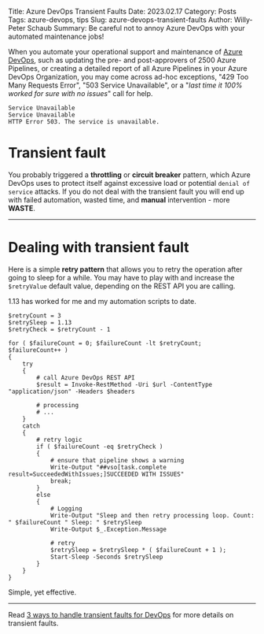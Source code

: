 Title: Azure DevOps Transient Faults
Date: 2023.02.17
Category: Posts 
Tags: azure-devops, tips
Slug: azure-devops-transient-faults
Author: Willy-Peter Schaub
Summary: Be careful not to annoy Azure DevOps with your automated maintenance jobs!

When you automate your operational support and maintenance of [Azure DevOps](https://azure.microsoft.com/en-us/products/devops/), such as updating the pre- and post-approvers of 2500 Azure Pipelines, or creating a detailed report of all Azure Pipelines in your Azure DevOps Organization, you may come across ad-hoc exceptions, "429 Too Many Requests Error", "503 Service Unavailable", or a "_last time it 100% worked for sure with no issues_" call for help.

```
Service Unavailable
Service Unavailable
HTTP Error 503. The service is unavailable.
```

# Transient fault

You probably triggered a **throttling** or **circuit breaker** pattern, which Azure DevOps uses to protect itself against excessive load or potential ```denial of service``` attacks. If you do not deal with the transient fault you will end up with failed automation, wasted time, and **manual** intervention - more **WASTE**.

---

# Dealing with transient fault

Here is a simple **retry pattern** that allows you to retry the operation after going to sleep for a while. You may have to play with and increase the ```$retryValue``` default value, depending on the REST API you are calling. 

1.13 has worked for me and my automation scripts to date.

```
$retryCount = 3
$retrySleep = 1.13
$retryCheck = $retryCount - 1

for ( $failureCount = 0; $failureCount -lt $retryCount; $failureCount++ ) 
{
    try 
    {
        # call Azure DevOps REST API
        $result = Invoke-RestMethod -Uri $url -ContentType "application/json" -Headers $headers
        
        # processing
        # ...
    }
    catch 
    {
        # retry logic
        if ( $failureCount -eq $retryCheck )
        {
            # ensure that pipeline shows a warning
            Write-Output "##vso[task.complete result=SucceededWithIssues;]SUCCEEDED WITH ISSUES"
            break;
        }
        else 
        {
            # Logging
            Write-Output "Sleep and then retry processing loop. Count: " $failureCount " Sleep: " $retrySleep
            Write-Output $_.Exception.Message

            # retry
            $retrySleep = $retrySleep * ( $failureCount + 1 );
            Start-Sleep -Seconds $retrySleep
        }
    }
}   
```

Simple, yet effective.

---

Read [3 ways to handle transient faults for DevOps](https://opensource.com/article/19/9/transient-faults-devops) for more details on transient faults.

